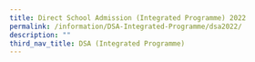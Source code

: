 ```yaml
---
title: Direct School Admission (Integrated Programme) 2022
permalink: /information/DSA-Integrated-Programme/dsa2022/
description: ""
third_nav_title: DSA (Integrated Programme)
---
```


